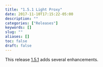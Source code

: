 ```yaml
---
title: "1.5.1 Light Proxy"
date: 2017-11-10T17:15:22-05:00
description: ""
categories: ["Releases"]
keywords: []
slug: ""
aliases: []
toc: false
draft: false
---
```


This release [1.5.1](https://github.com/networknt/light-4j/releases/tag/1.5.1) adds several enhancements. 

